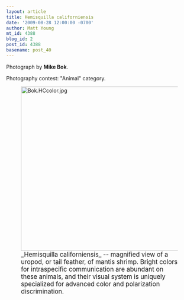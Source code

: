 ```yaml
---
layout: article
title: Hemisquilla californiensis
date: '2009-08-28 12:00:00 -0700'
author: Matt Young
mt_id: 4388
blog_id: 2
post_id: 4388
basename: post_40
---
```

Photograph by **Mike Bok**.

Photography contest: "Animal" category.


<figure>
<a href="http://en.wikipedia.org/wiki/Mantis_shrimp"><img src="http://pandasthumb.org/archives/2009/08/22/Bok.HCcolor.jpg" alt="Bok.HCcolor.jpg" width="600" height="445" /></a>
<figcaption markdown="span"><big>_Hemisquilla californiensis_ -- magnified view of a uropod, or tail feather, of mantis shrimp.  Bright colors for intraspecific communication are abundant on these animals, and their visual system is uniquely specialized for advanced color and polarization discrimination.</big>

</figcaption>
</figure>
